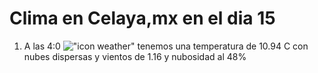 # Clima en Celaya,mx en el dia 15

1. A las 4:0 !["icon weather"](http://openweathermap.org/img/w/03n.png) tenemos una temperatura de 10.94 C con nubes dispersas y  vientos de 1.16 y nubosidad al 48%
